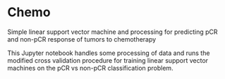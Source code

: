 # Chemo
Simple linear support vector machine and processing for predicting pCR and non-pCR response of tumors to chemotherapy

This Jupyter notebook handles some processing of data and runs the modified cross validation procedure for
training linear support vector machines on the pCR vs non-pCR classification problem.
